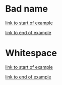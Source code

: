 # Bad name
[link to start of example](https://astexplorer.net/#/gist/0c309ad4c7761195e212378803dc446d/4272f850ca6a1790ee20f0591889ef37bcaa4148)

[link to end of example](https://astexplorer.net/#/gist/0c309ad4c7761195e212378803dc446d/c92a98857e3ff75376238a99880de24163b9cb18)

# Whitespace
[link to start of example](https://astexplorer.net/#/gist/f6b8e08e92a581507fc8ffd722e8f9b7/850c0bd185adbbc4b2e4fe7edc684f7f6c5cb342)

[link to end of example](https://astexplorer.net/#/gist/f6b8e08e92a581507fc8ffd722e8f9b7/86758d95b1302561ff4a6d28bed5b8d3c3265cfc)